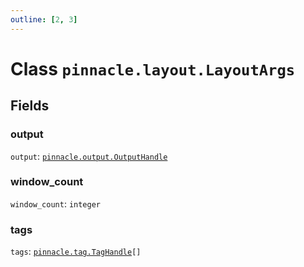```yaml
---
outline: [2, 3]
---
```


# Class `pinnacle.layout.LayoutArgs`




## Fields

### output

`output`: <code><a href="/lua-reference/0.1.0-beta.1/classes/pinnacle.output.OutputHandle">pinnacle.output.OutputHandle</a></code>



### window_count

`window_count`: <code>integer</code>



### tags

`tags`: <code><a href="/lua-reference/0.1.0-beta.1/classes/pinnacle.tag.TagHandle">pinnacle.tag.TagHandle</a>[]</code>




